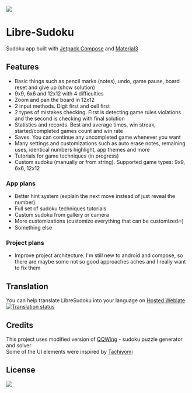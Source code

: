[![](https://img.shields.io/github/v/release/kaajjo/libre-sudoku?style=flat)](https://github.com/kaajjo/Libre-Sudoku/releases/latest)
# Libre-Sudoku
Sudoku app built with [Jetpack Compose](https://developer.android.com/jetpack/compose) and [Material3](https://m3.material.io/)

## Features
- Basic things such as pencil marks (notes), undo, game pause, board reset and give up (show solution)
- 9x9, 6x6 and 12x12 with 4 difficulties
- Zoom and pan the board in 12x12
- 2 input methods. Digit first and cell first
- 2 types of mistakes checking. First is detecting game rules violations and the second is checking with final solution
- Statistics and records. Best and average times, win streak, started/completed games count and win rate 
- Saves. You can continue any uncompleted game whenever you want
- Many settings and customizations such as auto erase notes, remaining uses, identical numbers highlight, app themes and more
- Tutorials for game techniques (in progress)
- Custom sudoku (manually or from string). Supported game types: 9x9, 6x6, 12x12

### App plans
- Better hint system (explain the next move instead of just reveal the number)
- Full set of sudoku techniques tutorials
- Custom sudoku from gallery or camera
- More customizations (customize everything that can be customized🔥)
- Something else

### Project plans
- Improve project architecture. I'm still new to android and compose, so there are maybe some not so good approaches aches and I really want to fix them

## Translation
You can help translate LibreSudoku into your language on [Hosted Weblate](https://hosted.weblate.org/engage/libresudoku/)\
[![Translation status](https://hosted.weblate.org/widgets/libresudoku/-/multi-auto.svg)](https://hosted.weblate.org/engage/libresudoku/)

## Credits
This project uses modified version of [QQWing](https://github.com/stephenostermiller/qqwing) - sudoku puzzle generator and solver\
Some of the UI elements were inspired by [Tachiyomi](https://github.com/tachiyomiorg/tachiyomi)
## License
[![](https://img.shields.io/github/license/kaajjo/libre-sudoku)](https://github.com/kaajjo/libre-sudoku/blob/main/LICENSE)
